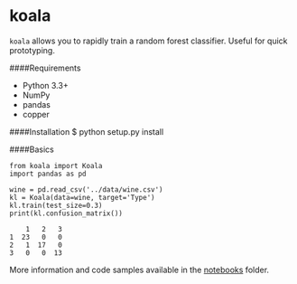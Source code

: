 koala
========

<code>koala</code> allows you to rapidly train a random forest classifier.  Useful for quick prototyping.

####Requirements

- Python 3.3+
- NumPy
- pandas
- copper

####Installation
    $ python setup.py install

####Basics

	from koala import Koala
	import pandas as pd
	
	wine = pd.read_csv('../data/wine.csv')
	kl = Koala(data=wine, target='Type')
	kl.train(test_size=0.3)
	print(kl.confusion_matrix())
	
	    1   2   3
	1  23   0   0
	2   1  17   0
	3   0   0  13

More information and code samples available in the [notebooks](https://github.com/colindickson/Koala/tree/master/notebooks) folder.
